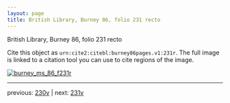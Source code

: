 ```yaml
---
layout: page
title: British Library, Burney 86, folio 231 recto
---
```


British Library, Burney 86, folio 231 recto

Cite this object as `urn:cite2:citebl:burney86pages.v1:231r`.  The full image is linked to a citation tool you can use to cite regions of the image.

[![burney_ms_86_f231r](http://www.homermultitext.org/iipsrv?IIIF=/project/homer/pyramidal/deepzoom/citebl/burney86imgs/v1/burney_ms_86_f231r.tif/full/800,/0/default.jpg)](http://www.homermultitext.org/ict2/?urn=urn:cite2:citebl:burney86imgs.v1:burney_ms_86_f231r) 

---

previous:  [230v](../230v/) | next: [231v](../231v/)